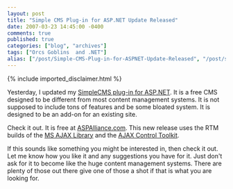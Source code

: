 ```yaml
---
layout: post
title: "Simple CMS Plug-in for ASP.NET Update Released"
date: 2007-03-23 14:45:00 -0400
comments: true
published: true
categories: ["blog", "archives"]
tags: ["Orcs Goblins  and .NET"]
alias: ["/post/Simple-CMS-Plug-in-for-ASPNET-Update-Released", "/post/simple-cms-plug-in-for-aspnet-update-released"]
---
```

<!-- more -->
{% include imported_disclaimer.html %}
<p>Yesterday, I updated my <a href="http://aspalliance.com/simplecms/" target="_blank">SimpleCMS plug-in for ASP.NET</a>. It is a free&nbsp;CMS designed to be different from most content management systems. It is not supposed to include tons of features and be some bloated system. It is designed to be an add-on for an existing site.</p>
<p>Check it out. It is&nbsp;free at <a href="http://aspalliance.com/" target="_blank">ASPAlliance.com</a>. This new release uses the RTM builds of the <a href="http://ajax.asp.net/" target="_blank">MS AJAX Library</a> and the <a href="http://ajax.asp.net/ajaxtoolkit/" target="_blank">AJAX Control Toolkit</a>.</p>
<p>If this sounds like something you might be interested in, then check it out. Let me know how you like it and any suggestions you have for it. Just don't ask for it to become like the huge content management systems. There are plenty of those out there give one of those a shot if that is what you are looking for.</p>
